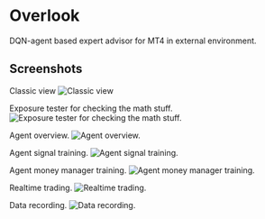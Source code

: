 # Overlook
DQN-agent based expert advisor for MT4 in external environment.

## Screenshots

Classic view
![Classic view](https://github.com/sppp/Overlook/raw/master/docs/classic.jpg)

Exposure tester for checking the math stuff.
![Exposure tester for checking the math stuff.](https://github.com/sppp/Overlook/raw/master/docs/tester.jpg)

Agent overview.
![Agent overview.](https://github.com/sppp/Overlook/raw/master/docs/newgroup.jpg)

Agent signal training.
![Agent signal training.](https://github.com/sppp/Overlook/raw/master/docs/training.jpg)

Agent money manager training.
![Agent money manager training.](https://github.com/sppp/Overlook/raw/master/docs/groupoptimizer.jpg)

Realtime trading.
![Realtime trading.](https://github.com/sppp/Overlook/raw/master/docs/realtime.jpg)

Data recording.
![Data recording.](https://github.com/sppp/Overlook/raw/master/docs/datarecord.jpg)
